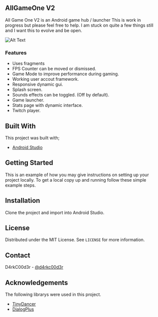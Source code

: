 <!-- ABOUT THE PROJECT -->
## AllGameOne V2

All Game One V2 is an Android game hub / launcher This is work in progress but please feel free to help. I am stuck on quite a few things still and I want this to evolve and be open.


![Alt Text](https://media.giphy.com/media/PhHflnPispMn3rRy1y/giphy.gif)

### Features
* Uses fragments
* FPS Counter can be moved or dismissed.
* Game Mode to improve performance during gaming.
* Working user accout framework.
* Responsive dynamic gui.
* Splash screen.
* Sounds effects can be toggled. (Off by default).
* Game launcher.
* Stats page with dynamic interface.
* Twitch player.



## Built With
This project was built with;
* [Android Studio](https://developer.android.com/studio)


<!-- GETTING STARTED -->
## Getting Started

This is an example of how you may give instructions on setting up your project locally.
To get a local copy up and running follow these simple example steps.


## Installation

Clone the project and import into Android Studio.



<!-- LICENSE -->
## License

Distributed under the MIT License. See `LICENSE` for more information.



<!-- CONTACT -->
## Contact

D4rkC00d3r - [@d4rkc00d3r](https://twitter.com/d4rkc00d3r)



<!-- ACKNOWLEDGEMENTS -->
## Acknowledgements

The following librarys were used in this project.
* [TinyDancer](https://github.com/friendlyrobotnyc/TinyDancer)
* [DialogPlus](https://github.com/orhanobut/dialogplus)


